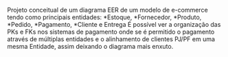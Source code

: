 Projeto conceitual de um diagrama EER de um modelo de e-commerce tendo como principais entidades:
*Estoque, 
*Fornecedor, 
*Produto, 
*Pedido, 
*Pagamento, 
*Cliente e Entrega
É possível ver a organização das PKs e FKs nos sistemas de pagamento onde se é permitido o pagamento através de múltiplas entidades e o alinhamento de clientes 
PJ/PF em uma mesma Entidade, assim deixando o diagrama mais enxuto.
